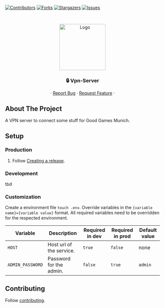 [![Contributors][contributors-shield]][contributors-url]
[![Forks][forks-shield]][forks-url]
[![Stargazers][stars-shield]][stars-url]
[![Issues][issues-shield]][issues-url]

<!-- PROJECT HEADER -->
<br />
<p align="center">
  <!-- https://github.com/stefanjudis/github-light-dark-image-example -->
  <picture>
    <source media="(prefers-color-scheme: dark)" srcset="https://raw.github.com/Good-Games-Munich/assets/main/logos/GGM_logo_white.png">
    <img alt="Logo" src="https://raw.github.com/Good-Games-Munich/assets/main/logos/GGM_logo_black.png" height="150">
  </picture>

  <h3 align="center">🔒 Vpn-Server</h3>

  <p align="center">
    ·
    <a href="https://github.com/Good-Games-Munich/vpn-server/issues">Report Bug</a>
    ·
    <a href="https://github.com/Good-Games-Munich/vpn-server/issues">Request Feature</a>
    ·
  </p>
</p>

<!-- ABOUT THE PROJECT -->

## About The Project

A VPN server to connect some stuff for Good Games Munich.

## Setup

### Production

1. Follow [Creating a release](https://github.com/Good-Games-Munich/.github/wiki/workflows#creating-a-release).

### Development

tbd

### Customization

Create a environment file `touch .env`. Override variables in the `{variable name}={variable value}` format. All required variables need to be overridden for the respected environment.

| Variable         | Description              | Required in dev | Required in prod | Default value |
| ---------------- | ------------------------ | --------------- | ---------------- | ------------- |
| `HOST`           | Host url of the service. | `true`          | `false`          | none          |
| `ADMIN_PASSWORD` | Password for the admin.  | `false`         | `true`           | `admin`       |

<!-- CONTRIBUTING -->

## Contributing

Follow [contributing](https://github.com/Good-Games-Munich/.github/wiki/workflows#contributing).

<!-- MARKDOWN LINKS & IMAGES -->
<!-- https://www.markdownguide.org/basic-syntax/#reference-style-links -->

[contributors-shield]: https://img.shields.io/github/contributors/Good-Games-Munich/vpn-server.svg?style=flat-square
[contributors-url]: https://github.com/Good-Games-Munich/vpn-server/graphs/contributors
[forks-shield]: https://img.shields.io/github/forks/Good-Games-Munich/vpn-server.svg?style=flat-square
[forks-url]: https://github.com/Good-Games-Munich/vpn-server/network/members
[stars-shield]: https://img.shields.io/github/stars/Good-Games-Munich/vpn-server.svg?style=flat-square
[stars-url]: https://github.com/Good-Games-Munich/vpn-server/stargazers
[issues-shield]: https://img.shields.io/github/issues/Good-Games-Munich/vpn-server.svg?style=flat-square
[issues-url]: https://github.com/Good-Games-Munich/vpn-server/issues
